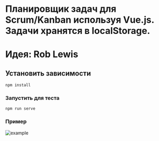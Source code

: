 # Планировщик задач для Scrum/Kanban используя Vue.js. Задачи хранятся в localStorage.
# Идея: Rob Lewis 

## Установить зависимости 
```
npm install
```

### Запустить для теста
```
npm run serve
```


### Пример
![example](https://user-images.githubusercontent.com/79103211/177777734-7c428ec1-535d-4348-9017-48bc948fe64e.png)
